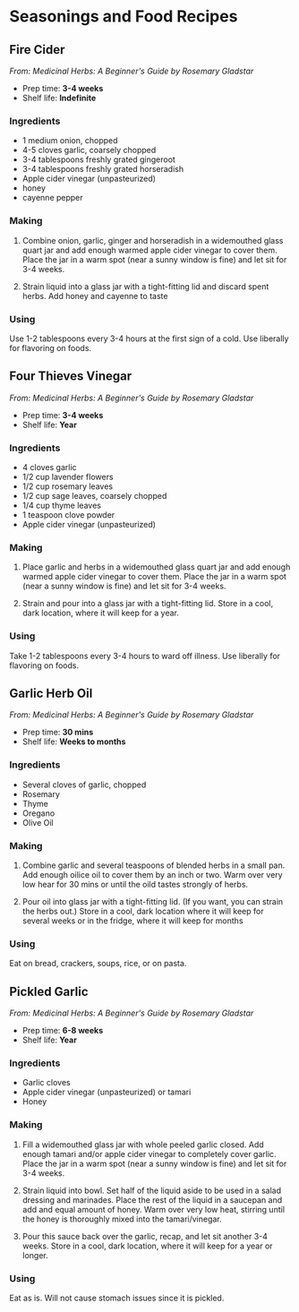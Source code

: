 # Seasonings and Food Recipes

## Fire Cider
_From: Medicinal Herbs: A Beginner's Guide by Rosemary Gladstar_
- Prep time: **3-4 weeks**
- Shelf life: **Indefinite**

### Ingredients
- 1 medium onion, chopped
- 4-5 cloves garlic, coarsely chopped
- 3-4 tablespoons freshly grated gingeroot
- 3-4 tablespoons freshly grated horseradish
- Apple cider vinegar (unpasteurized)
- honey
- cayenne pepper

### Making
1. Combine onion, garlic, ginger and horseradish in a widemouthed glass quart jar and add enough warmed apple cider vinegar to cover them. Place the jar in a warm spot (near a sunny window is fine) and let sit for 3-4 weeks.

2. Strain liquid into a glass jar with a tight-fitting lid and discard spent herbs. Add honey and cayenne to taste

### Using
Use 1-2 tablespoons every 3-4 hours at the first sign of a cold. Use liberally for flavoring on foods.



## Four Thieves Vinegar
_From: Medicinal Herbs: A Beginner's Guide by Rosemary Gladstar_
- Prep time: **3-4 weeks**
- Shelf life: **Year**

### Ingredients
- 4 cloves garlic
- 1/2 cup lavender flowers
- 1/2 cup rosemary leaves
- 1/2 cup sage leaves, coarsely chopped
- 1/4 cup thyme leaves
- 1 teaspoon clove powder
- Apple cider vinegar (unpasteurized)

### Making
1. Place garlic and herbs in a widemouthed glass quart jar and add enough warmed apple cider vinegar to cover them. Place the jar in a warm spot (near a sunny window is fine) and let sit for 3-4 weeks.

2. Strain and pour into a glass jar with a tight-fitting lid. Store in a cool, dark location, where it will keep for a year.

### Using
Take 1-2 tablespoons every 3-4 hours to ward off illness. Use liberally for flavoring on foods.



## Garlic Herb Oil
_From: Medicinal Herbs: A Beginner's Guide by Rosemary Gladstar_
- Prep time: **30 mins**
- Shelf life: **Weeks to months**

### Ingredients
- Several cloves of garlic, chopped
- Rosemary
- Thyme
- Oregano
- Olive Oil

### Making
1. Combine garlic and several teaspoons of blended herbs in a small pan. Add enough oilice oil to cover them by an inch or two. Warm over very low hear for 30 mins or until the oild tastes strongly of herbs.

2. Pour oil into glass jar with a tight-fitting lid. (If you want, you can strain the herbs out.) Store in a cool, dark location where it will keep for several weeks or in the fridge, where it will keep for months

### Using
Eat on bread, crackers, soups, rice, or on pasta.



## Pickled Garlic
_From: Medicinal Herbs: A Beginner's Guide by Rosemary Gladstar_
- Prep time: **6-8 weeks**
- Shelf life: **Year**

### Ingredients
- Garlic cloves
- Apple cider vinegar (unpasteurized) or tamari
- Honey

### Making
1. Fill a widemouthed glass jar with whole peeled garlic closed. Add enough tamari and/or apple cider vinegar to completely cover garlic. Place the jar in a warm spot (near a sunny window is fine) and let sit for 3-4 weeks.

2. Strain liquid into bowl. Set half of the liquid aside to be used in a salad dressing and marinades. Place the rest of the liquid in a saucepan and add and equal amount of honey. Warm over very low heat, stirring until the honey is thoroughly mixed into the tamari/vinegar.

3. Pour this sauce back over the garlic, recap, and let sit another 3-4 weeks. Store in a cool, dark location, where it will keep for a year or longer.

### Using
Eat as is. Will not cause stomach issues since it is pickled.

